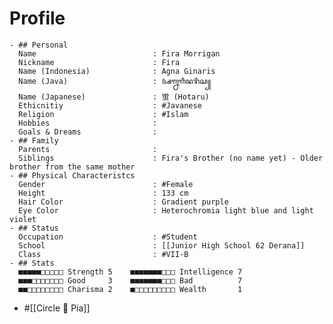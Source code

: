 # Profile
	- ## Personal
	  Name                          : Fira Morrigan
	  Nickname                      : Fira
	  Name (Indonesia)              : Agna Ginaris
	  Name (Java)                   : ꦄꦒ꧀ꦤꦒꦶꦤꦫꦶꦱ꧀
	  Name (Japanese)               : 蛍 (Hotaru)
	  Ethicnitiy                    : #Javanese
	  Religion                      : #Islam
	  Hobbies                       : 
	  Goals & Dreams                :
	- ## Family
	  Parents                       : 
	  Siblings                      : Fira's Brother (no name yet) - Older brother from the same mother
	- ## Physical Characteristcs
	  Gender                        : #Female 
	  Height                        : 133 cm
	  Hair Color                    : Gradient purple
	  Eye Color                     : Heterochromia light blue and light violet
	- ## Status
	  Occupation                    : #Student
	  School                        : [[Junior High School 62 Derana]] 
	  Class                         : #VII-B
	- ## Stats
	  ■■■■■□□□□□ Strength 5    ■■■■■■■□□□ Intelligence 7  
	  ■■■□□□□□□□ Good     3    ■■■■■■■□□□ Bad          7  
	  ■■□□□□□□□□ Charisma 2    ■□□□□□□□□□ Wealth       1
- #[[Circle 🌻 Pia]]